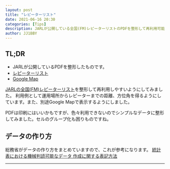 ```yaml
---
layout: post
title: "レピーターリスト"
date: 2021-06-16 20:30
categories: [Tips]
description: JARLが公開している全国(FM)レピーターリストのPDFを整形して再利用可能な形式にしました。
author: JJ1BBY
---
```

## TL;DR
* JARLが公開しているPDFを整形したものです。
* [レピーターリスト](https://docs.google.com/spreadsheets/d/1SSxUxYsYnzZm-NfCTrdOB-WxfEOWaZOvj9EqpkQe8yM/edit?usp=sharing)
* [Google Map](https://www.google.com/maps/d/u/0/edit?mid=1-edc-_HbSItUhPAlMshZl-AFUSZrPAH4&usp=sharing)

[JARLの全国(FM)レピーターリスト](https://www.jarl.org/Japanese/A_Shiryo/A-1_Repeater/A-1_Repeater.htm)を整形して再利用しやすいようにしてみました。
利用例として運用場所からレピーターまでの距離、方位角を得るようにしています。また、別途Google Mapで表示するようにしました。

PDFは印刷にはいいかもですが、色々利用できないのでシンプルなデータに整形してみました。セルのグループ化も困りものですね。

## データの作り方
総務省がデータの作り方をまとめていますので、これが参考になります。
[統計表における機械判読可能なデータ 作成に関する表記方法](https://www.soumu.go.jp/main_content/000723626.pdf)


---

   
<script src="https://utteranc.es/client.js"
        repo="JJ1BBY/JJ1BBY.github.io"
        issue-term="pathname"
        theme="github-light"
        crossorigin="anonymous"
        async>
</script>

